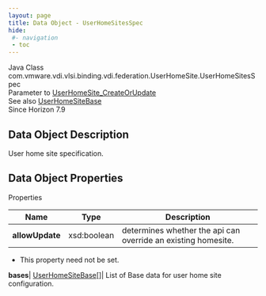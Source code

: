 ```yaml
---
layout: page
title: Data Object - UserHomeSitesSpec
hide:
 #- navigation
 - toc
---
```






Java Class
    com.vmware.vdi.vlsi.binding.vdi.federation.UserHomeSite.UserHomeSitesSpec  
Parameter to
     [UserHomeSite_CreateOrUpdate](vdi.federation.UserHomeSite.md#createOrUpdate)  
See also
     [UserHomeSiteBase](vdi.federation.UserHomeSite.UserHomeSiteBase.md)  
Since 
    Horizon 7.9

## Data Object Description 

User home site specification. 

## Data Object Properties

Properties

Name |  Type |  Description   
---|---|---  
**allowUpdate**|  xsd:boolean|  determines whether the api can override an existing homesite.   


* This property need not be set.

  
**bases**| [UserHomeSiteBase[]](vdi.federation.UserHomeSite.UserHomeSiteBase.md)|  List of Base data for user home site configuration.   
  
  
  
  
  
  


